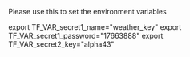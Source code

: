 Please use this to set the environment variables

export TF_VAR_secret1_name="weather_key"
export TF_VAR_secret1_password="17663888"
export TF_VAR_secret2_key="alpha43"